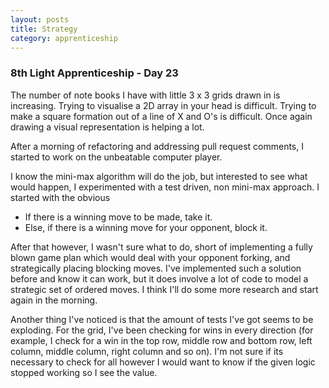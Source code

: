 ```yaml
---
layout: posts
title: Strategy
category: apprenticeship
---
```

### 8th Light Apprenticeship - Day 23

The number of note books I have with little 3 x 3 grids drawn in is increasing. Trying to visualise a 2D array in your head is difficult. Trying to make a square formation out of a line of X and O's is difficult. Once again drawing a visual representation is helping a lot.

<!--break-->

After a morning of refactoring and addressing pull request comments, I started to work on the unbeatable computer player.

I know the mini-max algorithm will do the job, but interested to see what would happen, I experimented with a test driven, non mini-max approach. I started with the obvious 
- If there is a winning move to be made, take it.
- Else, if there is a winning move for your opponent, block it. 

After that however, I wasn't sure what to do, short of implementing a fully blown game plan which would deal with your opponent forking, and strategically placing blocking moves. I've implemented such a solution before and know it can work, but it does involve a lot of code to model a strategic set of ordered moves. I think I'll do some more research and start again in the morning.

Another thing I've noticed is that the amount of tests I've got seems to be exploding. For the grid, I've been checking for wins in every direction (for example, I check for a win in the top row, middle row and bottom row, left column, middle column, right column and so on). I'm not sure if its necessary to check for all however I would want to know if the given logic stopped working so I see the value. 
